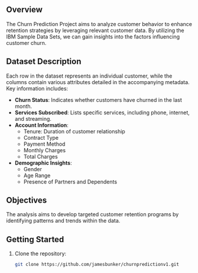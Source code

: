 ## Overview
The Churn Prediction Project aims to analyze customer behavior to enhance retention strategies by leveraging relevant customer data. By utilizing the IBM Sample Data Sets, we can gain insights into the factors influencing customer churn.

## Dataset Description
Each row in the dataset represents an individual customer, while the columns contain various attributes detailed in the accompanying metadata. Key information includes:

- **Churn Status**: Indicates whether customers have churned in the last month.
- **Services Subscribed**: Lists specific services, including phone, internet, and streaming.
- **Account Information**:
  - Tenure: Duration of customer relationship
  - Contract Type
  - Payment Method
  - Monthly Charges
  - Total Charges
- **Demographic Insights**:
  - Gender
  - Age Range
  - Presence of Partners and Dependents

## Objectives
The analysis aims to develop targeted customer retention programs by identifying patterns and trends within the data.

## Getting Started
1. Clone the repository:
   ```bash
   git clone https://github.com/jamesbunker/churnpredictionv1.git
